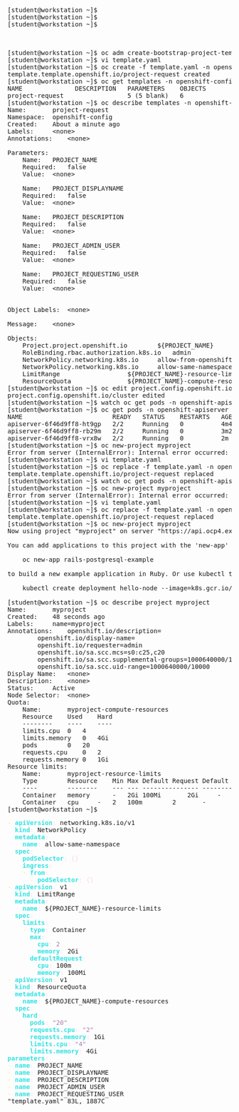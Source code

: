 <pre>

[student@workstation ~]$ 
[student@workstation ~]$ 
[student@workstation ~]$ 



[student@workstation ~]$ oc adm create-bootstrap-project-template -o yaml &gt; template.yaml
[student@workstation ~]$ vi template.yaml 
[student@workstation ~]$ oc create -f template.yaml -n openshift-config
template.template.openshift.io/project-request created
[student@workstation ~]$ oc get templates -n openshift-config
NAME              DESCRIPTION   PARAMETERS    OBJECTS
project-request                 5 (5 blank)   6
[student@workstation ~]$ oc describe templates -n openshift-config
Name:		project-request
Namespace:	openshift-config
Created:	About a minute ago
Labels:		&lt;none&gt;
Annotations:	&lt;none&gt;

Parameters:	 
    Name:	PROJECT_NAME
    Required:	false
    Value:	&lt;none&gt;

    Name:	PROJECT_DISPLAYNAME
    Required:	false
    Value:	&lt;none&gt;

    Name:	PROJECT_DESCRIPTION
    Required:	false
    Value:	&lt;none&gt;

    Name:	PROJECT_ADMIN_USER
    Required:	false
    Value:	&lt;none&gt;

    Name:	PROJECT_REQUESTING_USER
    Required:	false
    Value:	&lt;none&gt;


Object Labels:	&lt;none&gt;

Message:	&lt;none&gt;

Objects:					 
    Project.project.openshift.io		${PROJECT_NAME}
    RoleBinding.rbac.authorization.k8s.io	admin
    NetworkPolicy.networking.k8s.io		allow-from-openshift-ingress
    NetworkPolicy.networking.k8s.io		allow-same-namespace
    LimitRange					${PROJECT_NAME}-resource-limits
    ResourceQuota				${PROJECT_NAME}-compute-resources
[student@workstation ~]$ oc edit project.config.openshift.io/cluster
project.config.openshift.io/cluster edited
[student@workstation ~]$ watch oc get pods -n openshift-apiserver
[student@workstation ~]$ oc get pods -n openshift-apiserver
NAME                        READY   STATUS    RESTARTS   AGE
apiserver-6f46d9ff8-ht9gp   2/2     Running   0          4m47s
apiserver-6f46d9ff8-rb29m   2/2     Running   0          3m26s
apiserver-6f46d9ff8-vrx8w   2/2     Running   0          2m
[student@workstation ~]$ oc new-project myproject
Error from server (InternalError): Internal error occurred: ResourceQuota &quot;myproject-compute-resources&quot; is invalid: [spec.hard[limit.cpu]: Invalid value: &quot;limit.cpu&quot;: must be a standard resource type or fully qualified, spec.hard[limit.cpu]: Invalid value: &quot;limit.cpu&quot;: must be a standard resource for quota]
[student@workstation ~]$ vi template.yaml 
[student@workstation ~]$ oc replace -f template.yaml -n openshift-config
template.template.openshift.io/project-request replaced
[student@workstation ~]$ watch oc get pods -n openshift-apiserver
[student@workstation ~]$ oc new-project myproject
Error from server (InternalError): Internal error occurred: ResourceQuota &quot;myproject-compute-resources&quot; is invalid: [spec.hard[limit.cpu]: Invalid value: &quot;limit.cpu&quot;: must be a standard resource type or fully qualified, spec.hard[limit.cpu]: Invalid value: &quot;limit.cpu&quot;: must be a standard resource for quota]
[student@workstation ~]$ vi template.yaml 
[student@workstation ~]$ oc replace -f template.yaml -n openshift-config
template.template.openshift.io/project-request replaced
[student@workstation ~]$ oc new-project myproject
Now using project &quot;myproject&quot; on server &quot;https://api.ocp4.example.com:6443&quot;.

You can add applications to this project with the &apos;new-app&apos; command. For example, try:

    oc new-app rails-postgresql-example

to build a new example application in Ruby. Or use kubectl to deploy a simple Kubernetes application:

    kubectl create deployment hello-node --image=k8s.gcr.io/serve_hostname

[student@workstation ~]$ oc describe project myproject
Name:		myproject
Created:	48 seconds ago
Labels:		name=myproject
Annotations:	openshift.io/description=
		openshift.io/display-name=
		openshift.io/requester=admin
		openshift.io/sa.scc.mcs=s0:c25,c20
		openshift.io/sa.scc.supplemental-groups=1000640000/10000
		openshift.io/sa.scc.uid-range=1000640000/10000
Display Name:	&lt;none&gt;
Description:	&lt;none&gt;
Status:		Active
Node Selector:	&lt;none&gt;
Quota:
	Name:		myproject-compute-resources
	Resource	Used	Hard
	--------	----	----
	limits.cpu	0	4
	limits.memory	0	4Gi
	pods		0	20
	requests.cpu	0	2
	requests.memory	0	1Gi
Resource limits:
	Name:		myproject-resource-limits
	Type		Resource	Min	Max	Default Request	Default Limit	Max Limit/Request Ratio
	----		--------	---	---	---------------	-------------	-----------------------
	Container	memory		-	2Gi	100Mi		2Gi		-
	Container	cpu		-	2	100m		2		-
[student@workstation ~]$ 
</pre>



<pre><font color="#FCE94F">- </font><font color="#34E2E2"><b>apiVersion</b></font><font color="#FFD7D7">:</font> networking.k8s.io/v1
  <font color="#34E2E2"><b>kind</b></font><font color="#FFD7D7">:</font> NetworkPolicy
  <font color="#34E2E2"><b>metadata</b></font><font color="#FFD7D7">:</font>
    <font color="#34E2E2"><b>name</b></font><font color="#FFD7D7">:</font> allow-same-namespace
  <font color="#34E2E2"><b>spec</b></font><font color="#FFD7D7">:</font>
    <font color="#34E2E2"><b>podSelector</b></font><font color="#FFD7D7">:</font> <font color="#FFD7D7">{}</font>
    <font color="#34E2E2"><b>ingress</b></font><font color="#FFD7D7">:</font>
    <font color="#FCE94F">- </font><font color="#34E2E2"><b>from</b></font><font color="#FFD7D7">:</font>
      <font color="#FCE94F">- </font><font color="#34E2E2"><b>podSelector</b></font><font color="#FFD7D7">:</font> <font color="#FFD7D7">{}</font>
<font color="#FCE94F">- </font><font color="#34E2E2"><b>apiVersion</b></font><font color="#FFD7D7">:</font> v1
  <font color="#34E2E2"><b>kind</b></font><font color="#FFD7D7">:</font> LimitRange
  <font color="#34E2E2"><b>metadata</b></font><font color="#FFD7D7">:</font>
    <font color="#34E2E2"><b>name</b></font><font color="#FFD7D7">:</font> ${PROJECT_NAME}-resource-limits
  <font color="#34E2E2"><b>spec</b></font><font color="#FFD7D7">:</font>
    <font color="#34E2E2"><b>limits</b></font><font color="#FFD7D7">:</font>
    <font color="#FCE94F">- </font><font color="#34E2E2"><b>type</b></font><font color="#FFD7D7">:</font> Container
      <font color="#34E2E2"><b>max</b></font><font color="#FFD7D7">:</font>
        <font color="#34E2E2"><b>cpu</b></font><font color="#FFD7D7">:</font> <font color="#AD7FA8">2</font>
        <font color="#34E2E2"><b>memory</b></font><font color="#FFD7D7">:</font> 2Gi
      <font color="#34E2E2"><b>defaultRequest</b></font><font color="#FFD7D7">:</font>
        <font color="#34E2E2"><b>cpu</b></font><font color="#FFD7D7">:</font> 100m
        <font color="#34E2E2"><b>memory</b></font><font color="#FFD7D7">:</font> 100Mi
<font color="#FCE94F">- </font><font color="#34E2E2"><b>apiVersion</b></font><font color="#FFD7D7">:</font> v1
  <font color="#34E2E2"><b>kind</b></font><font color="#FFD7D7">:</font> ResourceQuota
  <font color="#34E2E2"><b>metadata</b></font><font color="#FFD7D7">:</font>
    <font color="#34E2E2"><b>name</b></font><font color="#FFD7D7">:</font> ${PROJECT_NAME}-compute-resources
  <font color="#34E2E2"><b>spec</b></font><font color="#FFD7D7">:</font>
    <font color="#34E2E2"><b>hard</b></font><font color="#FFD7D7">:</font>
      <font color="#34E2E2"><b>pods</b></font><font color="#FFD7D7">:</font> <font color="#AD7FA8">&quot;20&quot;</font>
      <font color="#34E2E2"><b>requests.cpu</b></font><font color="#FFD7D7">:</font> <font color="#AD7FA8">&quot;2&quot;</font>
      <font color="#34E2E2"><b>requests.memory</b></font><font color="#FFD7D7">:</font> 1Gi
      <font color="#34E2E2"><b>limits.cpu</b></font><font color="#FFD7D7">:</font> <font color="#AD7FA8">&quot;4&quot;</font>
      <font color="#34E2E2"><b>limits.memory</b></font><font color="#FFD7D7">:</font> 4Gi
<font color="#34E2E2"><b>parameters</b></font><font color="#FFD7D7">:</font>
<font color="#FCE94F">- </font><font color="#34E2E2"><b>name</b></font><font color="#FFD7D7">:</font> PROJECT_NAME
<font color="#FCE94F">- </font><font color="#34E2E2"><b>name</b></font><font color="#FFD7D7">:</font> PROJECT_DISPLAYNAME
<font color="#FCE94F">- </font><font color="#34E2E2"><b>name</b></font><font color="#FFD7D7">:</font> PROJECT_DESCRIPTION
<font color="#FCE94F">- </font><font color="#34E2E2"><b>name</b></font><font color="#FFD7D7">:</font> PROJECT_ADMIN_USER
<font color="#FCE94F">- </font><font color="#34E2E2"><b>name</b></font><font color="#FFD7D7">:</font> PROJECT_REQUESTING_USER
&quot;template.yaml&quot; 83L, 1887C                                                                                                           76,21         Bot
</pre>
